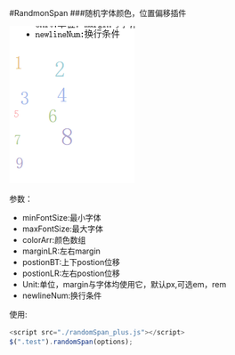 #RandmonSpan
###随机字体颜色，位置偏移插件

![alt text](./img.png)

参数：
* minFontSize:最小字体
* maxFontSize:最大字体
* colorArr:颜色数组
* marginLR:左右margin
* postionBT:上下postion位移
* postionLR:左右postion位移
* Unit:单位，margin与字体均使用它，默认px,可选em，rem
* newlineNum:换行条件


使用:
```javascript
<script src="./randomSpan_plus.js"></script>
$(".test").randomSpan(options);
```

